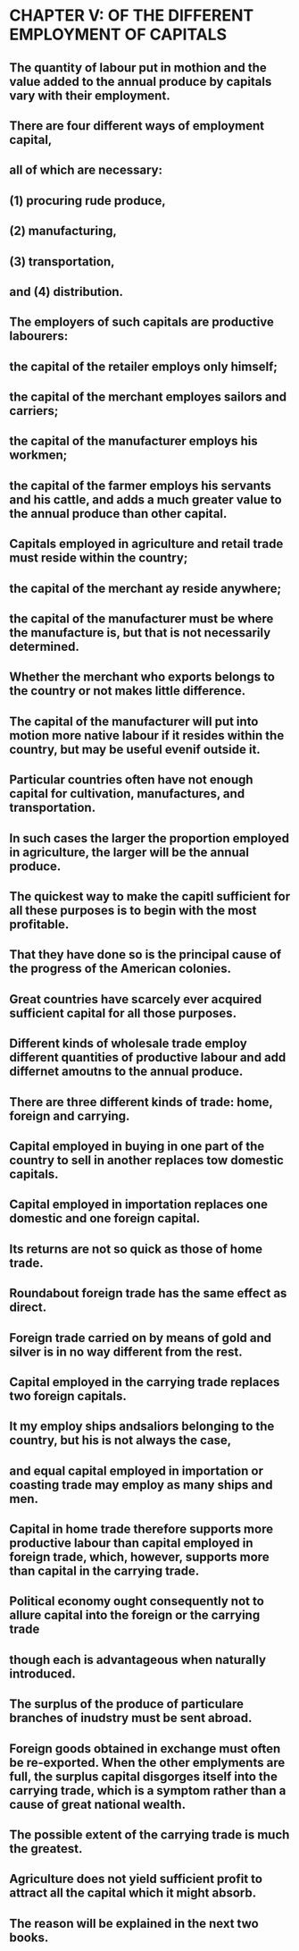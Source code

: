 # CHAPTER V: OF THE DIFFERENT EMPLOYMENT OF CAPITALS

## The quantity of labour put in mothion and the value added to the annual produce by capitals vary with their employment.
## There are four different ways of employment capital, 
## all of which are necessary:
## (1) procuring rude produce,
## (2) manufacturing,
## (3) transportation,
## and (4) distribution.
## The employers of such capitals are productive labourers:
## the capital of the retailer employs only himself;
## the capital of the merchant employes sailors and carriers;
## the capital of the manufacturer employs his workmen;
## the capital of the farmer employs his servants and his cattle, and adds a much greater value to the annual produce than other capital.
## Capitals employed in agriculture and retail trade must reside within the country;
## the capital of the merchant ay reside anywhere;
## the capital of the manufacturer must be where the manufacture is, but that is not necessarily determined.
## Whether the merchant who exports belongs to the country or not makes little difference.
## The capital of the manufacturer will put into motion more native labour if it resides within the country, but may be useful evenif outside it.
## Particular countries often have not enough capital for cultivation, manufactures, and transportation.
## In such cases the larger the proportion employed in agriculture, the larger will be the annual produce.
## The quickest way to make the capitl sufficient for all these purposes is to begin with the most profitable.
## That they have done so is the principal cause of the progress of the American colonies.
## Great countries have scarcely ever acquired sufficient capital for all those purposes.
## Different kinds of wholesale trade employ different quantities of productive labour and add differnet amoutns to the annual produce.
## There are three different kinds of trade: home, foreign and carrying.
## Capital employed in buying in one part of the country to sell in another replaces tow domestic capitals.
## Capital employed in importation replaces one domestic and one foreign capital.
## Its returns are not so quick as those of home trade.
## Roundabout foreign trade has the same effect as direct.
## Foreign trade carried on by means of gold and silver is in no way different from the rest.
## Capital employed in the carrying trade replaces two foreign capitals.
## It my employ ships andsaliors belonging to the country, but his is not always the case,
## and equal capital employed in importation or coasting trade may employ as many ships and men.
## Capital in home trade therefore supports more productive labour than capital employed in foreign trade, which, however, supports more than capital in the carrying trade.
## Political economy ought consequently not to allure capital into the foreign or the carrying trade
## though each is advantageous when naturally introduced.
## The surplus of the produce of particulare branches of inudstry must be sent abroad.
## Foreign goods obtained in exchange must often be re-exported. When the other emplyments are full, the surplus capital disgorges itself into the carrying trade, which is a symptom rather than a cause of great national wealth.
## The possible extent of the carrying trade is much the greatest.
## Agriculture does not yield sufficient profit to attract all the capital which it might absorb.
## The reason will be explained in the next two books.